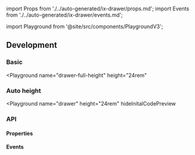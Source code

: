 import Props from './../auto-generated/ix-drawer/props.md';
import Events from './../auto-generated/ix-drawer/events.md';

import Playground from '@site/src/components/PlaygroundV3';

## Development

### Basic

<Playground
name="drawer-full-height"
height="24rem"
>
</Playground>

### Auto height

<Playground
name="drawer"
height="24rem"
hideInitalCodePreview
>
</Playground>

### API

#### Properties

<Props />

#### Events

<Events />
